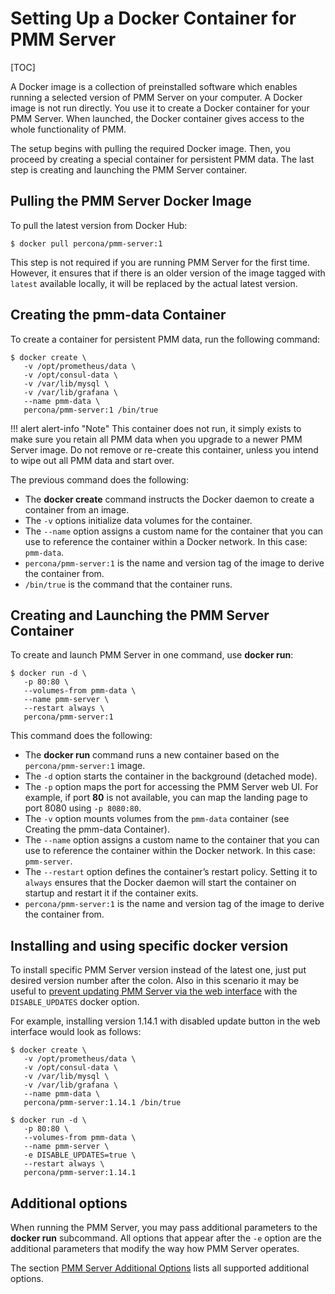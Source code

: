# Setting Up a Docker Container for PMM Server

[TOC]

A Docker image is a collection of preinstalled software which enables running a selected version of PMM Server on your computer. A Docker image is not run directly. You use it to create a Docker container for your PMM Server. When launched, the Docker container gives access to the whole functionality of PMM.

The setup begins with pulling the required Docker image. Then, you proceed by creating a special container for persistent PMM data. The last step is creating and launching the PMM Server container.

## Pulling the PMM Server Docker Image

To pull the latest version from Docker Hub:

```
$ docker pull percona/pmm-server:1
```

This step is not required if you are running PMM Server for the first time. However, it ensures that if there is an older version of the image tagged with `latest` available locally, it will be replaced by the actual latest version.

## Creating the pmm-data Container

To create a container for persistent PMM data, run the following command:

```
$ docker create \
   -v /opt/prometheus/data \
   -v /opt/consul-data \
   -v /var/lib/mysql \
   -v /var/lib/grafana \
   --name pmm-data \
   percona/pmm-server:1 /bin/true
```

!!! alert alert-info "Note"
    This container does not run, it simply exists to make sure you retain all PMM data when you upgrade to a newer PMM Server image.  Do not remove or re-create this container, unless you intend to wipe out all PMM data and start over.

The previous command does the following:

* The **docker create** command instructs the Docker daemon to create a container from an image.
* The `-v` options initialize data volumes for the container.
* The `--name` option assigns a custom name for the container that you can use to reference the container within a Docker network. In this case: `pmm-data`.
* `percona/pmm-server:1` is the name and version tag of the image to derive the container from.
* `/bin/true` is the command that the container runs.

## Creating and Launching the PMM Server Container

To create and launch PMM Server in one command, use **docker run**:

```
$ docker run -d \
   -p 80:80 \
   --volumes-from pmm-data \
   --name pmm-server \
   --restart always \
   percona/pmm-server:1
```

This command does the following:

* The **docker run** command runs a new container based on the `percona/pmm-server:1` image.
* The `-d` option starts the container in the background (detached mode).
* The `-p` option maps the port for accessing the PMM Server web UI. For example, if port **80** is not available, you can map the landing page to port 8080 using `-p 8080:80`.
* The `-v` option mounts volumes from the `pmm-data` container (see Creating the pmm-data Container).
* The `--name` option assigns a custom name to the container that you can use to reference the container within the Docker network. In this case: `pmm-server`.
* The `--restart` option defines the container’s restart policy. Setting it to `always` ensures that the Docker daemon will start the container on startup and restart it if the container exits.
* `percona/pmm-server:1` is the name and version tag of the image to derive the container from.

## Installing and using specific docker version

To install specific PMM Server version instead of the latest one, just put desired version number after the colon. Also in this scenario it may be useful to [prevent updating PMM Server via the web interface](../../glossary.option.md) with the `DISABLE_UPDATES` docker option.

For example, installing version 1.14.1 with disabled update button in the web interface would look as follows:

```
$ docker create \
   -v /opt/prometheus/data \
   -v /opt/consul-data \
   -v /var/lib/mysql \
   -v /var/lib/grafana \
   --name pmm-data \
   percona/pmm-server:1.14.1 /bin/true

$ docker run -d \
   -p 80:80 \
   --volumes-from pmm-data \
   --name pmm-server \
   -e DISABLE_UPDATES=true \
   --restart always \
   percona/pmm-server:1.14.1
```

## Additional options

When running the PMM Server, you may pass additional parameters to the **docker run** subcommand. All options that appear after the `-e` option are the additional parameters that modify the way how PMM Server operates.

The section [PMM Server Additional Options](../../glossary.option.md#pmm-glossary-pmm-server-additional-option) lists all supported additional options.
